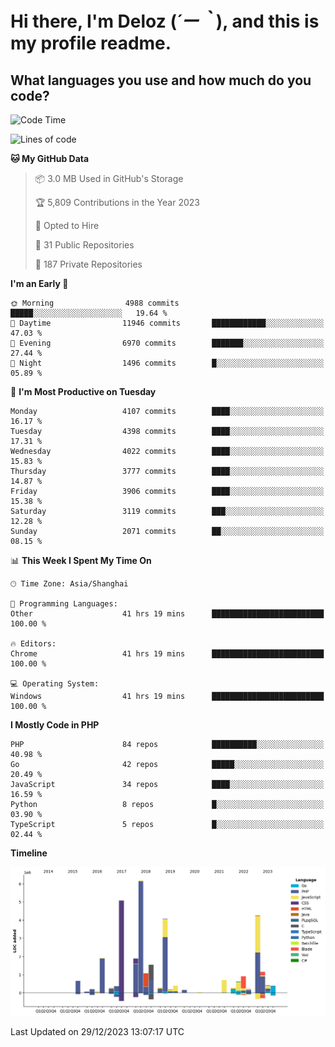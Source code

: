 # **Hi there, I'm Deloz (*´ー｀*), and this is my profile readme.**

## **What languages you use and how much do you code?**

<!--START_SECTION:waka-->
![Code Time](http://img.shields.io/badge/Code%20Time-3%2C087%20hrs%2045%20mins-blue)

![Lines of code](https://img.shields.io/badge/From%20Hello%20World%20I%27ve%20Written-33.3%20million%20lines%20of%20code-blue)

**🐱 My GitHub Data** 

> 📦 3.0 MB Used in GitHub's Storage 
 > 
> 🏆 5,809 Contributions in the Year 2023
 > 
> 💼 Opted to Hire
 > 
> 📜 31 Public Repositories 
 > 
> 🔑 187 Private Repositories 
 > 
**I'm an Early 🐤** 

```text
🌞 Morning                4988 commits        █████░░░░░░░░░░░░░░░░░░░░   19.64 % 
🌆 Daytime                11946 commits       ████████████░░░░░░░░░░░░░   47.03 % 
🌃 Evening                6970 commits        ███████░░░░░░░░░░░░░░░░░░   27.44 % 
🌙 Night                  1496 commits        █░░░░░░░░░░░░░░░░░░░░░░░░   05.89 % 
```
📅 **I'm Most Productive on Tuesday** 

```text
Monday                   4107 commits        ████░░░░░░░░░░░░░░░░░░░░░   16.17 % 
Tuesday                  4398 commits        ████░░░░░░░░░░░░░░░░░░░░░   17.31 % 
Wednesday                4022 commits        ████░░░░░░░░░░░░░░░░░░░░░   15.83 % 
Thursday                 3777 commits        ████░░░░░░░░░░░░░░░░░░░░░   14.87 % 
Friday                   3906 commits        ████░░░░░░░░░░░░░░░░░░░░░   15.38 % 
Saturday                 3119 commits        ███░░░░░░░░░░░░░░░░░░░░░░   12.28 % 
Sunday                   2071 commits        ██░░░░░░░░░░░░░░░░░░░░░░░   08.15 % 
```


📊 **This Week I Spent My Time On** 

```text
🕑︎ Time Zone: Asia/Shanghai

💬 Programming Languages: 
Other                    41 hrs 19 mins      █████████████████████████   100.00 % 

🔥 Editors: 
Chrome                   41 hrs 19 mins      █████████████████████████   100.00 % 

💻 Operating System: 
Windows                  41 hrs 19 mins      █████████████████████████   100.00 % 
```

**I Mostly Code in PHP** 

```text
PHP                      84 repos            ██████████░░░░░░░░░░░░░░░   40.98 % 
Go                       42 repos            █████░░░░░░░░░░░░░░░░░░░░   20.49 % 
JavaScript               34 repos            ████░░░░░░░░░░░░░░░░░░░░░   16.59 % 
Python                   8 repos             █░░░░░░░░░░░░░░░░░░░░░░░░   03.90 % 
TypeScript               5 repos             █░░░░░░░░░░░░░░░░░░░░░░░░   02.44 % 
```



**Timeline**

![Lines of Code chart](https://raw.githubusercontent.com/deloz/deloz/main/assets/bar_graph.png)


 Last Updated on 29/12/2023 13:07:17 UTC
<!--END_SECTION:waka-->
